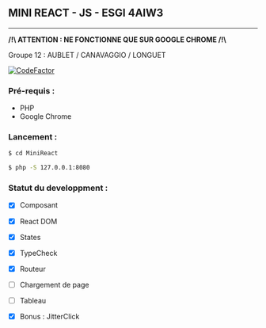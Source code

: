 ## <b> MINI REACT - JS - ESGI 4AIW3 </b>
---

<b> /!\ ATTENTION : NE FONCTIONNE QUE SUR GOOGLE CHROME /!\ </b>

Groupe 12 : AUBLET / CANAVAGGIO / LONGUET

 [![CodeFactor](https://www.codefactor.io/repository/github/max-abl/minireact/badge)](https://www.codefactor.io/repository/github/max-abl/minireact)

### Pré-requis : 
- PHP
- Google Chrome

### Lancement :

```bash
$ cd MiniReact

$ php -S 127.0.0.1:8080
```

### Statut du developpment :

- [x] Composant
- [x] React DOM
- [x] States
- [x] TypeCheck
- [x] Routeur
- [ ] Chargement de page
- [ ] Tableau
- [x] Bonus : JitterClick


